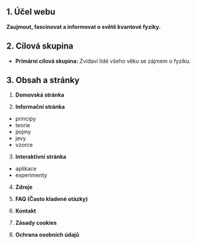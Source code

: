 
## 1. Účel webu
**Zaujmout, fascinovat a informovat o světě kvantové fyziky.**

## 2. Cílová skupina
- **Primární cílová skupina:** Zvídaví lidé všeho věku se zájmem o fyziku.

## 3. Obsah a stránky
1. **Domovská stránka**

2. **Informační stránka**
- principy
- teorie
- pojmy
- jevy
- vzorce

3. **Interaktivní stránka**
- aplikace
- experimenty

4. **Zdroje**
  
5. **FAQ (Často kladené otázky)**

6. **Kontakt**

7. **Zásady cookies**

8. **Ochrana osobních údajů**

